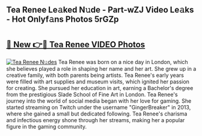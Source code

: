 ## Tea Renee Le𝚊ked N𝚞de - Part-wZJ Video Le𝚊ks - Hot Onlyf𝚊ns Photos 5rGZp

# <h2><a href="http://ab6994.deff.icu/?id=Tea+Renee">🔗 New 👉🔴 Tea Renee VIDEO Photos</a></h2>

[![Tea Renee N𝚞des](https://i.imgur.com/rIISA9y.gif)](http://ab6994.deff.icu/?id=Tea+Renee)
Tea Renee was born on a nice day in London, which she believes played a role in shaping her name and her art. She grew up in a creative family, with both parents being artists. Tea Renee's early years were filled with art supplies and museum visits, which ignited her passion for creating. She pursued her education in art, earning a Bachelor's degree from the prestigious Slade School of Fine Art in London. Tea Renee's journey into the world of social media began with her love for gaming. She started streaming on Twitch under the username "GingerBreaker" in 2013, where she gained a small but dedicated following. Tea Renee's charisma and infectious energy shone through her streams, making her a popular figure in the gaming community.

